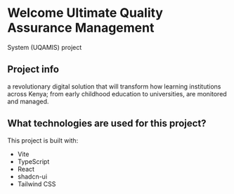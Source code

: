 # Welcome Ultimate Quality Assurance Management
System (UQAMIS) project

## Project info

a revolutionary digital solution that will transform how learning
institutions across Kenya; from early childhood education to universities, are monitored and
managed.

## What technologies are used for this project?

This project is built with:

- Vite
- TypeScript
- React
- shadcn-ui
- Tailwind CSS

